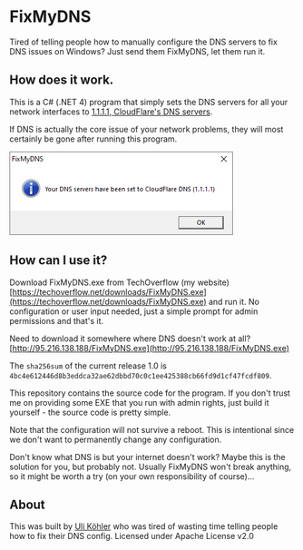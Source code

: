 # FixMyDNS
Tired of telling people how to manually configure the DNS servers to fix DNS issues on Windows? Just send them FixMyDNS, let them run it.

## How does it work.

This is a C# (.NET 4) program that simply sets the DNS servers for all your network interfaces to [1.1.1.1, CloudFlare's DNS servers](https://www.cloudflare.com/en-us/dns/).

If DNS is actually the core issue of your network problems, they will most certainly be gone after running this program.

![](https://raw.githubusercontent.com/ulikoehler/FixMyDNS/master/Screenshot.PNG)

## How can I use it?

Download FixMyDNS.exe from TechOverflow (my website) [https://techoverflow.net/downloads/FixMyDNS.exe](https://techoverflow.net/downloads/FixMyDNS.exe) and run it.
No configuration or user input needed, just a simple prompt for admin permissions and that's it.

Need to download it somewhere where DNS doesn't work at all? [http://95.216.138.188/FixMyDNS.exe](http://95.216.138.188/FixMyDNS.exe)

The `sha256sum` of the current release 1.0 is `4bc4e612446d8b3eddca32ae62dbbd70c0c1ee425388cb66fd9d1cf47fcdf809`.

This repository contains the source code for the program. If you don't trust me on providing some EXE that you run with admin rights, just build it yourself - the source code is pretty simple.

Note that the configuration will not survive a reboot. This is intentional since we don't want to permanently change any configuration.

Don't know what DNS is but your internet doesn't work? Maybe this is the solution for you, but probably not. Usually FixMyDNS won't break anything, so it might be worth a try (on your own responsibility of course)...

## About

This was built by [Uli Köhler](https://techoverflow.net/) who was tired of wasting time telling people how to fix their DNS config.
Licensed under Apache License v2.0
